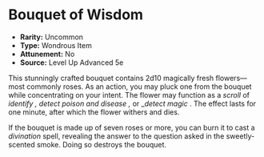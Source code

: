 # Bouquet of Wisdom

- **Rarity:** Uncommon
- **Type:** Wondrous Item
- **Attunement:** No
- **Source:** Level Up Advanced 5e

This stunningly crafted bouquet contains 2d10 magically fresh flowers—most commonly roses. As an action, you may pluck one from the bouquet while concentrating on your intent. The flower may function as a _scroll_  of _identify , detect poison and disease ,_ or __detect magic_ . The effect lasts for one minute, after which the flower withers and dies.

If the bouquet is made up of seven roses or more, you can burn it to cast a _divination_  spell, revealing the answer to the question asked in the sweetly-scented smoke. Doing so destroys the bouquet.
